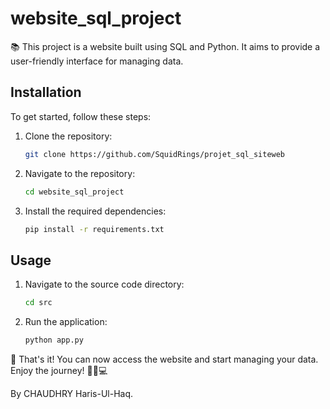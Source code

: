 # website_sql_project

📚 This project is a website built using SQL and Python. It aims to provide a user-friendly interface for managing data.

## Installation

To get started, follow these steps:

1. Clone the repository:
    ```bash
    git clone https://github.com/SquidRings/projet_sql_siteweb
    ```

2. Navigate to the repository:
    ```bash
    cd website_sql_project
    ```

3. Install the required dependencies:
    ```bash
    pip install -r requirements.txt
    ```

## Usage

1. Navigate to the source code directory:
    ```bash
    cd src
    ```

2. Run the application:
    ```bash
    python app.py
    ```

🎉 That's it! You can now access the website and start managing your data. Enjoy the journey! 🚀🌟💻

By CHAUDHRY Haris-Ul-Haq.